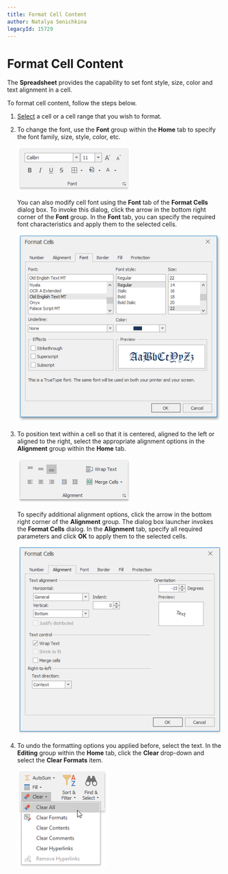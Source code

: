 ```yaml
---
title: Format Cell Content
author: Natalya Senichkina
legacyId: 15729
---
```

# Format Cell Content
The **Spreadsheet** provides the capability to set font style, size, color and text alignment in a cell.

To format cell content, follow the steps below.
1. [Select](../editing-cells/select-cells-or-cell-content.md) a cell or a cell range that you wish to format.
2. To change the font, use the **Font** group within the **Home** tab to specify the font family, size, style, color, etc.
	
	![FontGroup.png](../../../images/img21140.png)
	
	You can also modify cell font using the **Font** tab of the **Format Cells** dialog box. To invoke this dialog, click the arrow in the bottom right corner of the **Font** group. In the **Font** tab, you can specify the required font characteristics and apply them to the selected cells.
	
	![FormatCellsFontTab](../../../images/img23594.png)
3. To position text within a cell so that it is centered, aligned to the left or aligned to the right, select the appropriate alignment options in the **Alignment** group within the **Home** tab.
	
	![Alignment.png](../../../images/img21141.png)
	
	To specify additional alignment options, click the arrow in the bottom right corner of the **Alignment** group. The dialog box launcher invokes the **Format Cells** dialog. In the **Alignment** tab, specify all required parameters and click **OK** to apply them to the selected cells.
	
	![FormatCellsAlignmentTab](../../../images/img23591.png)
4. To undo the formatting options you applied before, select the text. In the **Editing** group within the **Home** tab, click the **Clear** drop-down and select the **Clear Formats** item.
	
	![ClearFormats.png](../../../images/img21143.png)